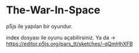 # The-War-In-Space
p5js ile yapılan bir oyundur.

index dosyası ile oyunu açabilirsiniz. 
Ya da -> https://editor.p5js.org/pars_tt/sketches/-qQmHhXFB
